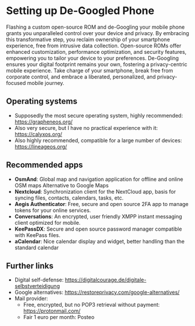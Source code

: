# Setting up De-Googled Phone
Flashing a custom open-source ROM and de-Googling your mobile phone grants you unparalleled control over your device and privacy. By embracing this transformative step, you reclaim ownership of your smartphone experience, free from intrusive data collection. Open-source ROMs offer enhanced customization, performance optimization, and security features, empowering you to tailor your device to your preferences. De-Googling ensures your digital footprint remains your own, fostering a privacy-centric mobile experience. Take charge of your smartphone, break free from corporate control, and embrace a liberated, personalized, and privacy-focused mobile journey.

## Operating systems
- Supposedly the most secure operating system, highly recommended: https://grapheneos.org/
- Also very secure, but I have no practical experience with it: https://calyxos.org/
- Also highly recommended, compatible for a large number of devices: https://lineageos.org/

## Recommended apps
- **OsmAnd**: Global map and navigation application for offline and online OSM maps Alternative to Google Maps
- **Nextcloud**: Synchronization client for the NextCloud app, basis for syncing files, contacts, calendars, tasks, etc.
- **Aegis Authenticator**: Free, secure and open source 2FA app to manage tokens for your online services.
- **Conversations**: An encrypted, user friendly XMPP instant messaging client optimized for mobile.
- **KeePassDX**: Secure and open source password manager compatible with KeePass files. 
- **aCalendar**: Nice calendar display and widget, better handling than the standard calendar

## Further links
- Digital self-defense: https://digitalcourage.de/digitale-selbstverteidigung
- Google alternatives: https://restoreprivacy.com/google-alternatives/
- Mail provider:
    - Free, encrypted, but no POP3 retrieval without payment: https://protonmail.com/
    - Fair 1 euro per month: Posteo
